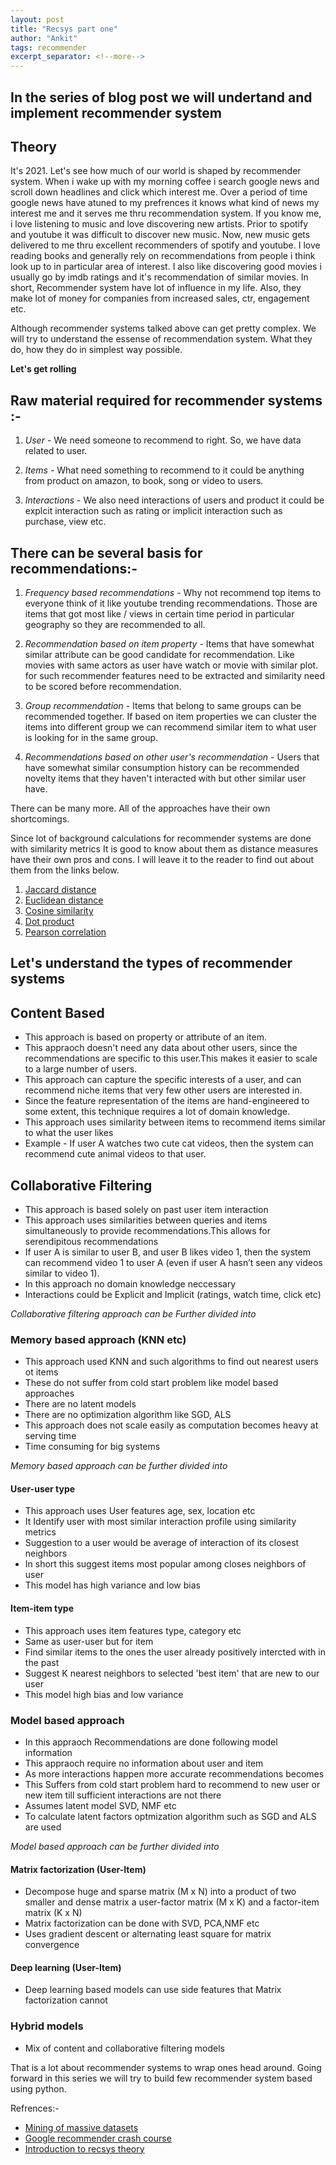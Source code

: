 ```yaml
---
layout: post
title: "Recsys part one"
author: "Ankit"
tags: recommender
excerpt_separator: <!--more-->
---
```

## In the series of blog post we will undertand and implement recommender system<!--more-->

## Theory

It's 2021. Let's see how much of our world is shaped by recommender system. When i wake up with my morning coffee i search google news and scroll down headlines and click which interest me. Over a period of time google news have atuned to my prefrences it knows what kind of news my interest me and it serves me thru recommendation system. If you know me, i love listening to music and love discovering new artists. Prior to spotify and youtube it was difficult to discover new music. Now, new music gets delivered to me thru excellent recommenders of spotify and youtube. I love reading books and generally rely on recommendations from people i think look up to in particular area of interest. I also like discovering good movies i usually go by imdb ratings and it's recommendation of similar movies. In short, Recommender system have lot of influence in my life. Also, they make lot of money for companies from increased sales, ctr, engagement etc.

Although recommender systems talked above can get pretty complex. We will try to understand the essense of recommendation system. What they do, how they do in simplest way possible.

**Let's get rolling**

##  Raw material required for recommender systems :- 

1. *User* - We need someone to recommend to right. So, we have data related to user.

2. *Items* - What need something to recommend to it could be anything from product on amazon, to book, song or video to users.

3. *Interactions* - We also need interactions of users and product it could be explcit interaction such as rating or implicit interaction such as purchase, view etc.

## There can be several basis for recommendations:-

1. *Frequency based recommendations* - Why not recommend top items to everyone think of it like youtube trending recommendations. Those are items that got most like / views in certain time period in particular geography so they are recommended to all.

2. *Recommendation based on item property* - Items that have somewhat similar attribute can be good candidate for recommendation. Like movies with same actors as user have watch or movie with similar plot. for such recommender features need to be extracted and similarity need to be scored before recommendation.

3. *Group recommendation* - Items that belong to same groups can be recommended together. If based on item properties we can cluster the items into different group we can recommend similar item to what user is looking for in the same group.

4. *Recommendations based on other user's recommendation* - Users that have somewhat similar consumption history can be recommended novelty items that they haven't interacted with but other similar user have.

There can be many more. All of the approaches have their own shortcomings. 

Since lot of background calculations for recommender systems are done with similarity metrics
It is good to know about them as distance measures have their own pros and cons. I will leave it
to the reader to find out about them from the links below.
1. [Jaccard distance](https://en.wikipedia.org/wiki/Jaccard_index)
2. [Euclidean distance](https://en.wikipedia.org/wiki/Euclidean_distance)
3. [Cosine similarity](https://en.wikipedia.org/wiki/Cosine_similarity)
4. [Dot product](https://en.wikipedia.org/wiki/Dot_product)
5. [Pearson correlation](https://en.wikipedia.org/wiki/Pearson_correlation_coefficient)


## Let's understand the types of recommender systems 

## Content Based
- This approach is based on property or attribute of an item.
- This appraoch doesn't need any data about other users, since the recommendations are specific to this user.This makes it easier to scale to a large number of users.
- This approach can capture the specific interests of a user, and can recommend niche items that very few other users are interested in.
- Since the feature representation of the items are hand-engineered to some extent, this technique requires a lot of domain knowledge.
- This approach uses similarity between items to recommend items similar to what the user likes
- Example - If user A watches two cute cat videos, then the system can recommend cute animal videos to that user.

## Collaborative Filtering
- This approach is based solely on past user item interaction
- This approach uses similarities between queries and items simultaneously to provide recommendations.This allows for serendipitous recommendations
- If user A is similar to user B, and user B likes video 1, then the system can recommend video 1 to user A (even if user A hasn’t seen any videos similar to video 1).
- In this approach no domain knowledge neccessary
- Interactions could be Explicit and Implicit (ratings, watch time, click etc)

*Collaborative filtering approach can be Further divided into* 

###  Memory based approach (KNN etc)
- This approach used KNN and such algorithms to find out nearest users ot items 
- These do not suffer from cold start problem like model based approaches 
- There are no latent models
- There are no optimization algorithm like SGD, ALS
- This approach does not scale easily as computation becomes heavy at serving time
- Time consuming for big systems

*Memory based approach can be further divided into* 

#### User-user type
- This approach uses User features age, sex, location etc
- It Identify user with most similar interaction profile using similarity metrics
- Suggestion to a user would be average of interaction of its closest neighbors
- In short this suggest items most popular among closes neighbors of user
- This model has high variance and low bias

#### Item-item type
- This approach uses item features type, category etc
- Same as user-user but for item
- Find similar items to the ones the user already positively intercted with in the past
- Suggest K nearest neighbors to selected 'best item' that are new to our user
- This model high bias and low variance
	
### Model based approach
- In this appraoch Recommendations are done following model information
- This appraoch require no information about user and item
- As more interactions happen more accurate recommendations becomes
- This Suffers from cold start problem hard to recommend to new user or new item till sufficient interactions are not there
- Assumes latent model SVD, NMF etc
- To calculate latent factors optmization algorithm such as SGD and ALS are used

*Model based approach can be further divided into* 

#### Matrix factorization (User-Item)
- Decompose huge and sparse matrix (M x N) into a product of two smaller and dense matrix a user-factor matrix (M x K) and a factor-item matrix (K x N)
- Matrix factorization can be done with SVD, PCA,NMF etc
- Uses gradient descent or alternating least square for matrix convergence

#### Deep learning (User-Item)
- Deep learning based models can use side features that Matrix factorization cannot

	
### Hybrid models
- Mix of content and collaborative filtering models

That is a lot about recommender systems to wrap ones head around.
Going forward in this series we will try to build few recommender system based using python.


Refrences:-
- [Mining of massive datasets](http://www.mmds.org/)
- [Google recommender crash course](https://developers.google.com/machine-learning/recommendation)
- [Introduction to recsys theory](https://towardsdatascience.com/introduction-to-recommender-systems-6c66cf15ada)

